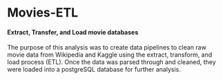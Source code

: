 # Movies-ETL
#### Extract, Transfer, and Load movie databases

The purpose of this analysis was to create data pipelines to clean raw movie data from Wikipedia and Kaggle using the extract, transform, and load process (ETL). Once the data was parsed through and cleaned, they were loaded into a postgreSQL database for further analysis.
